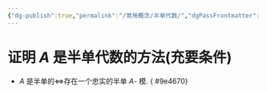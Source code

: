 ```yaml
---
{"dg-publish":true,"permalink":"/常用概念/半单代数/","dgPassFrontmatter":true,"created":"2024-08-14T19:58:23.766+08:00","updated":"2024-08-16T10:33:03.290+08:00"}
---
```


# 证明 $A$ 是半单代数的方法(充要条件)

+ $A$ 是半单的$\Longleftrightarrow$存在一个忠实的半单 $A$- 模.
{ #9e4670}

